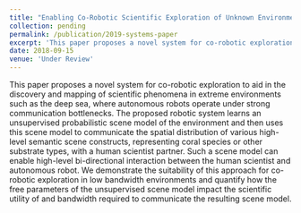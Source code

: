 ```yaml
---
title: "Enabling Co-Robotic Scientific Exploration of Unknown Environments over a Low Bandwidth Communication Channel"
collection: pending
permalink: /publication/2019-systems-paper
excerpt: 'This paper proposes a novel system for co-robotic exploration to aid in the discovery and mapping of scientific phenomena in extreme environments such as the deep sea, where autonomous robots operate under strong communication bottlenecks.'
date: 2018-09-15
venue: 'Under Review'
---
```


This paper proposes a novel system for co-robotic exploration to aid in the discovery and mapping of scientific phenomena in extreme environments such as the deep sea, where autonomous robots operate under strong communication bottlenecks. The proposed robotic system learns an unsupervised probabilistic scene model of the environment and then uses this scene model to communicate the spatial distribution of various high-level semantic scene constructs, representing coral species or other substrate types, with a human scientist partner. Such a scene model can enable high-level bi-directional interaction between the human scientist and autonomous robot. We demonstrate the suitability of this approach for co-robotic exploration in low bandwidth environments and quantify how the free parameters of the unsupervised scene model impact the scientific utility of and bandwidth required to communicate the resulting scene model.

[//]: # (TODO: Add citation)

